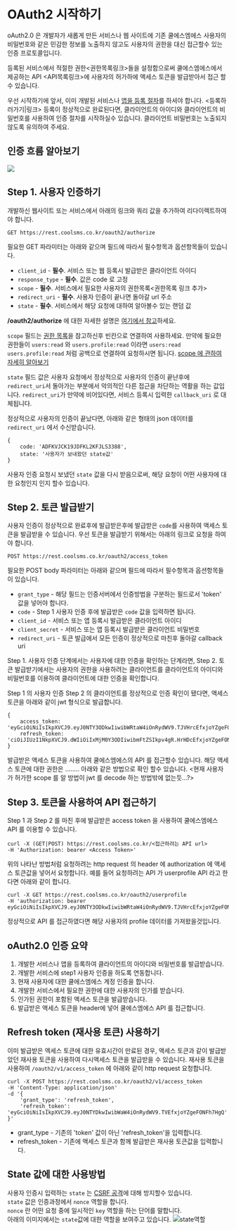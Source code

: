 # OAuth2 시작하기

oAuth2.0 은 개발자가 새롭게 만든 서비스나 웹 사이트에 기존 쿨에스엠에스 사용자의 비밀번호와 같은 민감한 정보를 노출하지 않고도 사용자의 권한을 대신 접근할수 있는 인증 프로토콜입니다.

등록된 서비스에서 적절한 권한&lt;권한목록링크&gt;들을 설정함으로써 쿨에스엠에스에서 제공하는 API &lt;API목록링크&gt;에 사용자의 허가하에 액세스 토큰을 발급받아서 접근 할수 있습니다.

우선 시작하기에 앞서, 이미 개발된 서비스나 [앱을 등록 절차](oauth2.md)를 하셔야 합니다. &lt;등록하러가기\|링크&gt; 등록이 정상적으로 완료된다면, 클라이언트의 아이디와 클라이언트의 비밀번호를 사용하여 인증 절차를 시작하실수 있습니다. 클라이언트 비밀번호는 노출되지 않도록 유의하여 주세요.

## 인증 흐름 알아보기

![](../.gitbook/assets/flow1%20%281%29.jpg)

## Step 1. 사용자 인증하기

개발하신 웹사이트 또는 서비스에서 아래의 링크와 쿼리 값을 추가하여 리다이렉트하여야 합니다.

```text
GET https://rest.coolsms.co.kr/oauth2/authorize
```

필요한 GET 파라미터는 아래와 같으며 필드에 따라서 필수항목과 옵션항목들이 있습니다.

* `client_id` - **필수**. 서비스 또는 웹 등록시 발급받은 클라이언트 아이디
* `response_type` - **필수**. 값은 code 로 고정
* `scope` - **필수**. 서비스에서 필요한 사용자의 권한목록&lt;권한목록 링크 추가&gt; 
* `redirect_uri` - **필수**. 사용자 인증이 끝나면 돌아갈 url 주소
* `state` - **필수**. 서비스에서 해당 요청에 대하여 알아볼수 있는 랜덤 값

 **/oauth2/authorize**  에 대한 자세한 설명은 [여기에서 참고](https://docs.coolsms.co.kr/oauth2/api-reference.html#사용자-인-oauth2v1authorize)하세요.

`scope` 필드는 [권한 목록](https://docs.coolsms.co.kr/oauth2/how-to-use-scope.html#scope-목)을 참고하신후 빈칸으로 연결하여 사용하세요. 만약에 필요한 권한들이 `users:read` 와 `users.profile:read` 이라면 `users:read users.profile:read` 처럼 공백으로 연결하여 요청하시면 됩니다. [scope 에 관하여 자세히 알아보기](https://docs.coolsms.co.kr/oauth2/how-to-use-scope.html)

`state` 필드 값은 사용자 요청에서 정상적으로 사용자의 인증이 끝난후에 `redirect_uri`서 돌아가는 부분에서 악의적인 다른 접근을 차단하는 역활을 하는 값입니다. `redirect_uri`가 만약에 비어있다면, 서비스 등록시 입력한 `callback_uri` 로 대체됩니다.

정상적으로 사용자의 인증이 끝났다면, 아래와 같은 형태의 json 데이터를 `redirect_uri` 에서 수신받습니다.

```text
{
    code: 'ADFKVJCK19JDFKL2KFJLS3388',
    state: '사용자가 보내왔던 state값'
}
```

사용자 인증 요청시 보냈던 `state` 값을 다시 받음으로써, 해당 요청이 어떤 사용자에 대한 요청인지 인지 할수 있습니다.

## Step 2. 토큰 발급받기

사용자 인증이 정상적으로 완료후에 발급받은후에 발급받은 `code`를 사용하여 액세스 토큰을 발급받을 수 있습니다. 우선 토큰을 발급받기 위해서는 아래의 링크로 요청을 하여야 합니다.

```text
POST https://rest.coolsms.co.kr/oauth2/access_token
```

필요한 POST body 파라미터는 아래와 같으며 필드에 따라서 필수항목과 옵션항목들이 있습니다.

* `grant_type` - 해당 필드는 인증서버에서 인증방법을 구분하는 필드로서 'token' 값을 넣어야 합니다.
* `code` - Step 1 사용자 인증 후에 발급받은 `code` 값을 입력하면 됩니다.
* `client_id` - 서비스 또는 앱 등록시 발급받은 클라이언트 아이디
* `client_secret` - 서비스 또는 앱 등록시 발급받은 클라이언트 비밀번호
* `redirect_uri` -  토큰 발급에서 모든 인증이 정상적으로 마친후 돌아갈 callback uri

Step 1. 사용자 인증 단계에서는 사용자에 대한 인증을 확인하는 단계라면, Step 2. 토큰 발급받기에서는 사용자의 권한을 사용하려는 클라이언트를 클라이언트의 아이디와 비밀번호를 이용하여 클라이언트에 대한 인증을 확인합니다.

Step 1 의 사용자 인증 Step 2 의 클라이언트를 정상적으로 인증 확인이 됐다면, 액세스 토큰을 아래와 같이 jwt 형식으로 발급합니다.

```text
{
    access_token: 'eyGciOiNiIsIkpXVCJ9.eyJ0NTY3ODkwIiwibWRtaW4iOnRydWV9.TJVHrcEfxjoYZgeFONFh7HgQ',
    refresh_token: 'ciOiJIUzI1NkpXVCJ9.dWIiOiIxMjM0Y3ODIiwibmFtZSIkpv4gR.HrHDcEfxjoYZgeFONFh7HgQ'
}
```

발급받은 액세스 토큰을 사용하여 쿨에스엠에스의 API 를 접근할수 있습니다. 해당 액세스 토큰에 대한 권한은 ........ 아래와 같은 방법으로 확인 할수 있습니다. &lt;현재 사용자가 허가한 scope 를 알 방법이 jwt 를 decode 하는 방법밖에 없는듯...?&gt;

## Step 3. 토큰을 사용하여 API 접근하기

Step 1 과 Step 2 를 마친 후에 발급받은 access token 을 사용하여 쿨에스엠에스 API 를 이용할 수 있습니다.

```text
curl -X (GET|POST) https://rest.coolsms.co.kr/<접근하려는 API url>
-H 'Authorization: bearer <Access Token>'
```

위의 나타난 방법처럼 요청하려는 http request 의 header 에 authorization 에 액세스 토큰값을 넣어서 요청합니다. 예를 들어 요청하려는 API 가 userprofile API 라고 한다면 아래와 같이 합니다.

```text
curl -X GET https://rest.coolsms.co.kr/oauth2/userprofile
-H 'authorization: bearer eyGciOiNiIsIkpXVCJ9.eyJ0NTY3ODkwIiwibWRtaW4iOnRydWV9.TJVHrcEfxjoYZgeFONFh7HgQ'
```

정상적으로 API 를 접근하였다면 해당 사용자의 profile 데이터를 가져왔을것입니다.

## oAuth2.0 인증 요약

1. 개발한 서비스나 앱을 등록하여 클라이언트의 아이디와 비밀번호를 발급받습니다. 
2. 개발한 서비스에 step1 사용자 인증을 하도록 연동합니다. 
3. 현재 사용자에 대한 쿨에스엠에스 계정 인증을 합니다.
4. 개발한 서비스에서 필요한 권한에 대한 사용자의 인가를 받습니다.
5. 인가된 권한이 포함된 액세스 토큰을 발급받습니다.
6. 발급받은 액세스 토큰을 header에 넣어 쿨에스엠에스 API 를 접근합니다.

## Refresh token \(재사용 토큰\) 사용하기

이미 발급받은 엑세스 토큰에 대한 유효시간이 만료된 경우, 액세스 토큰과 같이 발급받았던 재사용 토큰을 사용하여 다시액세스 토큰을 발급받을 수 있습니다. 재사용 토큰을 사용하여 `/oauth2/v1/access_token` 에 아래와 같이 http request 요청합니다.

```text
curl -X POST https://rest.coolsms.co.kr/oauth2/v1/access_token
-H 'Content-Type: application/json'
-d '{
    'grant_type': 'refresh_token',
    'refresh_token': 'eyGciOiNiIsIkpXVCJ9.eyJ0NTYDkwIwibWaW4iOnRydWV9.TVEfxjoYZgeFONFh7HgQ'
}'
```

* grant\_type - 기존의 'token' 값이 아닌 'refresh\_token'을 입력합니다.
* refresh\_token - 기존에 액세스 토큰과 함께 발급받은 재사용 토큰값을 입력합니다. 

## State 값에 대한 사용방법

사용자 인증시 입력하는 `state` 는 [CSRF 공격](https://en.wikipedia.org/wiki/Cross-site_request_forgery)에 대해 방지할수 있습니다.  
 `state` 값은 인증과정에서 `nonce` 역할을 합니다.   
 `nonce` 란 어떤 요청 중에 일시적인 `key` 역할을 하는 단어를 말합니다.   
 아래의 이미지에서는 `state`값에 대한 역할을 보여주고 있습니다. ![state&#xC5ED;&#xD560;](../.gitbook/assets/state-flow.png)

